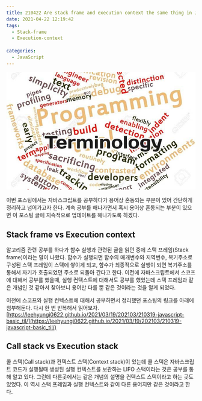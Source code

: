```yaml
---
title: 210422 Are stack frame and execution context the same thing in JavaScript?
date: 2021-04-22 12:19:42
tags:
  - Stack-frame
  - Execution-context

categories:
  - JavaScript
---
```


<div align="center">
  <img src="/images/post_images/210422_terminology.jpeg" alt="Programming Terminology" />
</div>

이번 포스팅에서는 자바스크립트를 공부하다가 용어상 혼동되는 부분이 있어 간단하게 정리하고 넘어가고자 한다.
계속 공부를 해나가면서 혹시 용어상 혼동되는 부분이 있으면 이 포스팅 글에 지속적으로 업데이트를 해나가도록 하겠다.

## Stack frame vs Execution context

알고리즘 관련 공부를 하다가 함수 실행과 관련된 글을 읽던 중에 스택 프레임(Stack frame)이라는 말이 나왔다. 함수가 실행되면 함수의 매개변수와 지역변수, 복기주소로 구성된 스택 프레임이 스택에 쌓이게 되고, 함수가 최종적으로 실행이 되면 복기주소를 통해서 자기가 호출되었던 주소로 되돌아 간다고 한다.
이전에 자바스크립트에서 스코프에 대해서 공부를 했을때, 실행 컨텍스트에 대해서도 공부를 했었는데 스택 프레임과 같은 개념인 것 같아서 찾아보니 용어만 다를 뿐 같은 것이라는 것을 알게 되었다.

이전에 스코프와 실행 컨텍스트에 대해서 공부하면서 정리했던 포스팅의 링크를 아래에 첨부해둔다.
다시 한 번 반복해서 읽어보자.
[https://leehyungi0622.github.io/2021/03/19/202103/210319-javascript-basic_til/](https://leehyungi0622.github.io/2021/03/19/202103/210319-javascript-basic_til/)

## Call stack vs Execution stack

콜 스택(Call stack)과 컨텍스트 스택(Context stack)이 있는데 콜 스택은 자바스크립트 코드가 실행될때 생성된 실행 컨텍스트를 보관하는 LIFO 스택이라는 것은 공부를 통해 알고 있다. 그런데 다른곳에서는 같은 개념의 설명을 컨텍스트 스택이라고 하는 곳도 있었다.
이 역시 스택 프레임과 실행 컨텍스트와 같이 다른 용어지만 같은 것이라고 한다.
